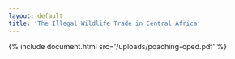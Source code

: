 ```yaml
---
layout: default
title: 'The Illegal Wildlife Trade in Central Africa'
---
```


{% include document.html src='/uploads/poaching-oped.pdf' %}
